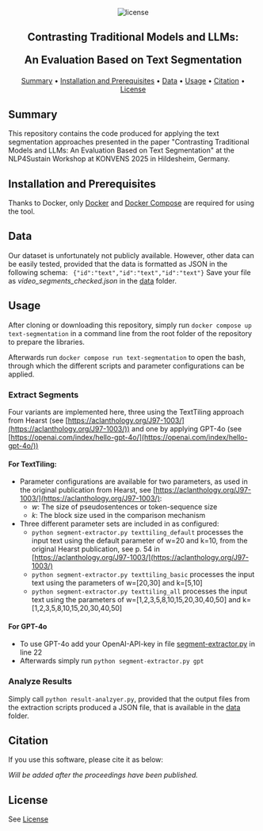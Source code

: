<p align="center">
    <img src="https://img.shields.io/badge/License-GPLv3-blue.svg" alt="license">
    <br>
</p>
    
<h2 align="center">Contrasting Traditional Models and LLMs:

An Evaluation Based on Text Segmentation</h2>

<p align="center">
    <a href="#summary">Summary</a>
    •
    <a href="#installation-and-prerequisites">Installation and Prerequisites</a>
    •
    <a href="#data">Data</a>
    •
    <a href="#usage">Usage</a>
    •
    <a href="#citation">Citation</a>
    •
    <a href="#license">License</a>
</p>

## Summary

This repository contains the code produced for applying the text segmentation approaches presented in the paper "Contrasting Traditional Models and LLMs: An Evaluation Based on Text Segmentation" at the NLP4Sustain Workshop at KONVENS 2025 in Hildesheim, Germany.

## Installation and Prerequisites

Thanks to Docker, only [Docker](https://www.docker.com/) and [Docker Compose](https://docs.docker.com/compose/install/) are required for using the tool.

## Data
Our dataset is unfortunately not publicly available.
However, other data can be easily tested, provided that the data is formatted as JSON in the following schema: ` {"id":"text","id":"text","id":"text"}`
Save your file as *video_segments_checked.json* in the [data](./data) folder.
## Usage 

After cloning or downloading this repository, simply run `docker compose up text-segmentation` in a command line from the root folder of the repository to prepare the libraries.

Afterwards run `docker compose run text-segmentation` to open the bash, through which the different scripts and parameter configurations can be applied.


### Extract Segments
Four variants are implemented here, three using the TextTiling approach from Hearst (see [https://aclanthology.org/J97-1003/](https://aclanthology.org/J97-1003/)) and one by applying GPT-4o (see [https://openai.com/index/hello-gpt-4o/](https://openai.com/index/hello-gpt-4o/))

#### For TextTiling:
- Parameter configurations are available for two parameters, as used in the original publication from Hearst, see [https://aclanthology.org/J97-1003/](https://aclanthology.org/J97-1003/):
    - *w*: The size of pseudosentences or token-sequence size
    - *k*: The block size used in the comparison mechanism
- Three different parameter sets are included in as configured:
    - `python segment-extractor.py texttiling_default` processes the input text using the default parameter of w=20 and k=10, from the original Hearst publication, see p. 54 in [https://aclanthology.org/J97-1003/](https://aclanthology.org/J97-1003/)
    - `python segment-extractor.py texttiling_basic` processes the input text using the parameters of w=[20,30] and k=[5,10]
    - `python segment-extractor.py texttiling_all` processes the input text using the parameters of w=[1,2,3,5,8,10,15,20,30,40,50] and k=[1,2,3,5,8,10,15,20,30,40,50]

#### For GPT-4o
- To use GPT-4o add your OpenAI-API-key in file [segment-extractor.py](./segment-extractor.py) in line 22
- Afterwards simply run `python segment-extractor.py gpt`

### Analyze Results
Simply call `python result-analzyer.py`, provided that the output files from the extraction scripts produced a JSON file, that is available in the [data](./data) folder.


## Citation
If you use this software, please cite it as below: 

*Will be added after the proceedings have been published.*

## License

See [License](./LICENSE/)
